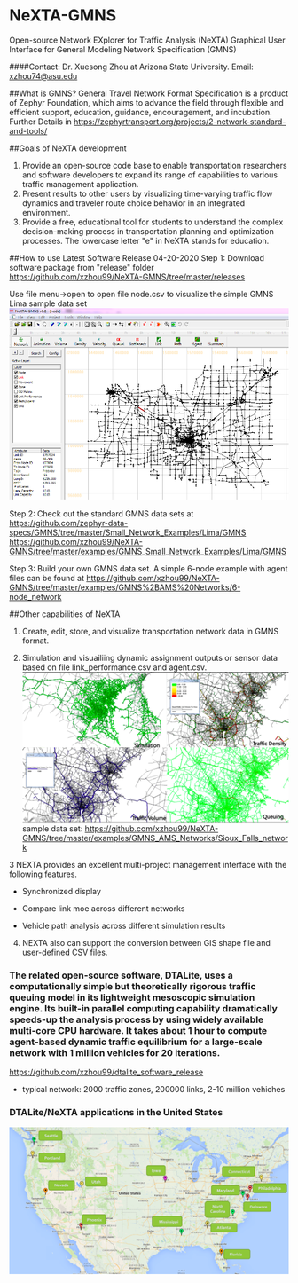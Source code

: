 # NeXTA-GMNS
Open-source Network EXplorer for Traffic Analysis (NeXTA) Graphical User Interface for General Modeling Network Specification (GMNS)

####Contact: Dr. Xuesong Zhou at Arizona State University.
Email: xzhou74@asu.edu

##What is GMNS?
General Travel Network Format Specification is a product of Zephyr Foundation, which aims to advance the field through flexible and efficient support, education, guidance, encouragement, and incubation.
Further Details in https://zephyrtransport.org/projects/2-network-standard-and-tools/

##Goals of NeXTA development
1. Provide an open-source code base to enable transportation researchers and software developers to expand its range of capabilities to various traffic management application.
2. Present results to other users by visualizing time-varying traffic flow dynamics and traveler route choice behavior in an integrated environment.
3. Provide a free, educational tool for students to understand the complex decision-making process in transportation planning and optimization processes. The lowercase letter "e" in NeXTA stands for education.

##How to use
Latest Software Release 04-20-2020 
Step 1: Download software package from "release" folder 
https://github.com/xzhou99/NeXTA-GMNS/tree/master/releases

Use file menu->open to open file node.csv to visualize the simple GMNS Lima sample data set
![nexta](docs/images/nexta.png)

Step 2: Check out the standard GMNS data sets at
https://github.com/zephyr-data-specs/GMNS/tree/master/Small_Network_Examples/Lima/GMNS
https://github.com/xzhou99/NeXTA-GMNS/tree/master/examples/GMNS_Small_Network_Examples/Lima/GMNS

Step 3: Build your own GMNS data set.
A simple 6-node example with agent files can be found at
https://github.com/xzhou99/NeXTA-GMNS/tree/master/examples/GMNS%2BAMS%20Networks/6-node_network


##Other capabilities of NeXTA

1. Create, edit, store, and visualize transportation network data in GMNS format.

2. Simulation and visuailiing dynamic assignment outputs or sensor data based on file link_performance.csv and agent.csv.
![nexta](docs/images/output.png)
sample data set:
https://github.com/xzhou99/NeXTA-GMNS/tree/master/examples/GMNS_AMS_Networks/Sioux_Falls_network
   
3 NEXTA provides an excellent multi-project management interface with the following features. 

  -  Synchronized display 
  
  -  Compare link moe across different networks 
  
  -  Vehicle path analysis across different simulation results 
  
  
4. NEXTA also can support the  conversion between GIS shape file and user-defined CSV files.
  

### The related open-source software, DTALite, uses a computationally simple but theoretically rigorous traffic queuing model in its lightweight mesoscopic simulation engine. Its built-in parallel computing capability dramatically speeds-up the analysis process by using widely available multi-core CPU hardware. It takes about 1 hour to compute agent-based dynamic traffic equilibrium for a large-scale network with 1 million vehicles for 20 iterations.
https://github.com/xzhou99/dtalite_software_release
- typical network: 2000 traffic zones, 200000 links, 2-10 million vehiches

### DTALite/NeXTA applications in the United States
![maps](docs/images/Project_US.png)

